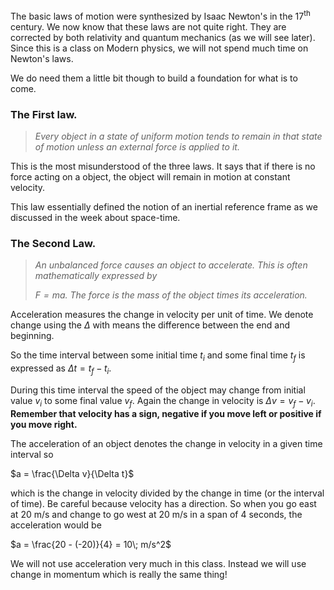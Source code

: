 The basic laws of motion were synthesized by Isaac Newton's in the 17<sup>th</sup> century. We now know that these laws are not quite right. They are corrected by both relativity and quantum mechanics (as we will see later). Since this is a class on Modern physics, we will not spend much time on Newton's laws. 

We do need them a little bit though to build a foundation for what is to come. 

### The First law.

> _Every object in a state of uniform motion tends to remain in that state of motion unless an external force is applied to it._

This is the most misunderstood of the three laws. It says that if there is no force acting on a object, the object will remain in motion at constant velocity.

This law essentially defined the notion of an inertial reference frame as we discussed in the week about space-time.

### The Second Law.

> _An unbalanced force causes an object to accelerate. This is often mathematically expressed by_
> 
> _$F= ma$. The force is the mass of the object times its acceleration._

Acceleration measures the change in velocity per unit of time. We denote change using the $\Delta$ with means the difference between the end and beginning.

So the time interval between some initial time $t_i$ and some final time $t_f$ is expressed as $\Delta t = t_f -t_i$.

During this time interval the speed of the object may change from initial value $v_i$ to some final value $v_f$. Again the change in velocity is $\Delta v = v_f-v_i$. **Remember that velocity has a sign, negative if you move left or positive if you move right.**

The acceleration of an object denotes the change in velocity in a given time interval so

$a = \frac{\Delta v}{\Delta t}$

which is the change in velocity divided by the change in time (or the interval of time). Be careful because velocity has a direction. So when you go east at 20 m/s and change to go west at 20 m/s in a span of 4 seconds, the acceleration would be

$a = \frac{20 - (-20)}{4} = 10\; m/s^2$

We will not use acceleration very much in this class. Instead we will use change in momentum which is really the same thing!